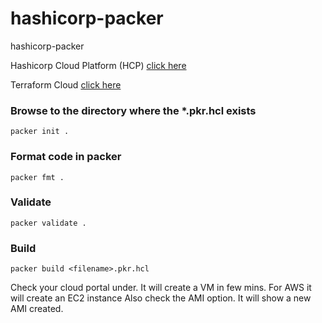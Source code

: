 # hashicorp-packer
hashicorp-packer

Hashicorp Cloud Platform (HCP) [click here](https://www.hashicorp.com/cloud)

Terraform Cloud [click here](https://app.terraform.io/session)

### Browse to the directory where the *.pkr.hcl exists
```
packer init .
```

### Format code in packer
```
packer fmt .
```

### Validate 
```
packer validate .
```

### Build 
```
packer build <filename>.pkr.hcl
```

Check your cloud portal under. It will create a VM in few mins. 
For AWS it will create an EC2 instance
Also check the AMI option. It will show a new AMI created. 
